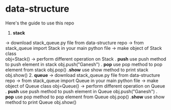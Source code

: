 # data-structure
Here's the guide to use this repo

1. <b>stack</b><br>
  <p>
  -> download stack_queue.py file from data-structure repo
  -> from stack_queue import Stack in your main python file
  -> make object of Stack class<br>
      obj=Stack()
  -> perform different operation on Stack
      . <b>push</b>
        use push method to push element in stack
        obj.push("Ganesh")
      . <b>pop</b>
        use pop method to pop element from stack
        obj.pop()
      .<b>show</b>
        use show method to print stack
        obj.show()
2. <b>queue</b>
  -> download stack_queue.py file from data-structure repo
  -> from stack_queue import Queue in your main python file
  -> make object of Queue class
      obj=Queue()
  -> perform different operation on Queue
      . <b>push</b>
        use push method to push element in Queue
        obj.push("Ganesh")
      . <b>pop</b>
        use pop method to pop element from Queue
        obj.pop()
      .<b>show</b>
        use show method to print Queue
        obj.show()
  </p>
